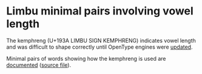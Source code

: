# Limbu minimal pairs involving vowel length

The kemphreng (U+193A LIMBU SIGN KEMPHRENG) indicates vowel length and was difficult to shape correctly until OpenType engines were [updated](https://github.com/notofonts/limbu/issues/3).

Minimal pairs of words showing how the kemphreng is used are [documented](vowel_length.pdf) ([source file](vowel_length.docx)).
